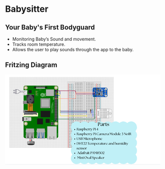 # Babysitter
## Your Baby's First Bodyguard

* Monitoring Baby’s Sound and movement.
* Tracks room temperature.
* Allows the user to play sounds through the app to the baby.

## Fritzing Diagram
![My Image](https://github.com/AoifeMurphy02/BabySitter/raw/main/babysitterFritzing.PNG)
